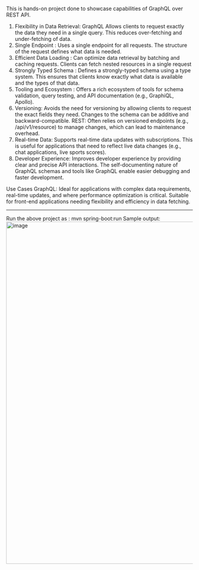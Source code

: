 This is hands-on project done to showcase capabilities of GraphQL over REST API.
1. Flexibility in Data Retrieval: GraphQL Allows clients to request exactly the data they need in a single query. This reduces over-fetching and under-fetching of data.
2. Single Endpoint : Uses a single endpoint for all requests. The structure of the request defines what data is needed.
3. Efficient Data Loading : Can optimize data retrieval by batching and caching requests. Clients can fetch nested resources in a single request
4. Strongly Typed Schema : Defines a strongly-typed schema using a type system. This ensures that clients know exactly what data is available and the types of that data.
5. Tooling and Ecosystem : Offers a rich ecosystem of tools for schema validation, query testing, and API documentation (e.g., GraphiQL, Apollo).
6. Versioning: Avoids the need for versioning by allowing clients to request the exact fields they need. Changes to the schema can be additive and backward-compatible.
REST: Often relies on versioned endpoints (e.g., /api/v1/resource) to manage changes, which can lead to maintenance overhead.
7. Real-time Data: Supports real-time data updates with subscriptions. This is useful for applications that need to reflect live data changes (e.g., chat applications, live sports scores).
8. Developer Experience: Improves developer experience by providing clear and precise API interactions. The self-documenting nature of GraphQL schemas and tools like GraphQL enable easier debugging and faster development.

Use Cases
GraphQL: Ideal for applications with complex data requirements, real-time updates, and where performance optimization is critical. Suitable for front-end applications needing flexibility and efficiency in data fetching.
________________________________________________
Run the above project as : mvn spring-boot:run
Sample output: <img width="924" alt="image" src="https://github.com/vireshnavalli/graphqldemo/assets/26489144/64bdc698-c9e9-4a76-9108-04adbc0867b7">

